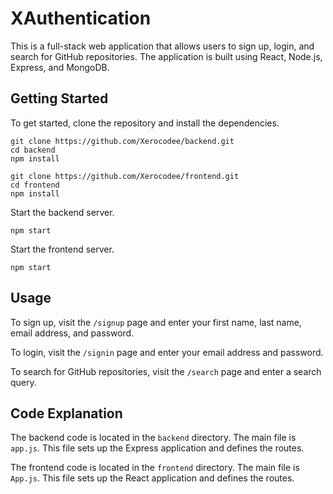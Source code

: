  # XAuthentication

This is a full-stack web application that allows users to sign up, login, and search for GitHub repositories. The application is built using React, Node.js, Express, and MongoDB.

## Getting Started

To get started, clone the repository and install the dependencies.

```
git clone https://github.com/Xerocodee/backend.git
cd backend
npm install
```

```
git clone https://github.com/Xerocodee/frontend.git
cd frontend
npm install
```

Start the backend server.

```
npm start
```

Start the frontend server.

```
npm start
```

## Usage

To sign up, visit the `/signup` page and enter your first name, last name, email address, and password.

To login, visit the `/signin` page and enter your email address and password.

To search for GitHub repositories, visit the `/search` page and enter a search query.

## Code Explanation

The backend code is located in the `backend` directory. The main file is `app.js`. This file sets up the Express application and defines the routes.

The frontend code is located in the `frontend` directory. The main file is `App.js`. This file sets up the React application and defines the routes.

